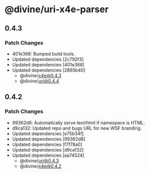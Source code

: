 # @divine/uri-x4e-parser

## 0.4.3

### Patch Changes

- 401e368: Bumped build tools.
- Updated dependencies [2c792f3]
- Updated dependencies [401e368]
- Updated dependencies [2865b40]
  - @divine/x4e@0.4.3
  - @divine/uri@0.4.4

## 0.4.2

### Patch Changes

- 99362d8: Automatically serve text/html if namespace is HTML.
- d9ca132: Updated repo and bugs URL for new WSF branding.
- Updated dependencies [e75b34f]
- Updated dependencies [99362d8]
- Updated dependencies [f7f78a0]
- Updated dependencies [d9ca132]
- Updated dependencies [aa74524]
  - @divine/uri@0.4.3
  - @divine/x4e@0.4.2
